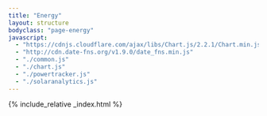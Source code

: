 ```yaml
---
title: "Energy"
layout: structure
bodyclass: "page-energy"
javascript:
  - "https://cdnjs.cloudflare.com/ajax/libs/Chart.js/2.2.1/Chart.min.js"
  - "http://cdn.date-fns.org/v1.9.0/date_fns.min.js"
  - "./common.js"
  - "./chart.js"
  - "./powertracker.js"
  - "./solaranalytics.js"
---
```


{% include_relative _index.html %}
